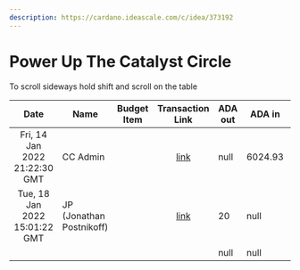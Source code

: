 ```yaml
---
description: https://cardano.ideascale.com/c/idea/373192
---
```


# Power Up The Catalyst Circle

To scroll sideways hold shift and scroll on the table

<table><thead><tr><th align="center">Date</th><th>Name</th><th data-type="select">Budget Item</th><th align="center">Transaction Link</th><th data-type="number">ADA out</th><th data-type="number">ADA in</th><th data-type="number">Running total</th></tr></thead><tbody><tr><td align="center">Fri, 14 Jan 2022 21:22:30 GMT</td><td>CC Admin</td><td></td><td align="center"><a href="https://github.com/cctreasury/Treasury-system/blob/main/Transaction%20recordings/Fund6/Power-Up-The-Catalyst-Circle/CC-Admin-Comm-Org-tools/Proposal%20funding.md">link</a></td><td>null</td><td>6024.93</td><td>6024.93</td></tr><tr><td align="center">Tue, 18 Jan 2022 15:01:22 GMT</td><td>JP (Jonathan Postnikoff)</td><td></td><td align="center"><a href="https://github.com/cctreasury/Treasury-system/blob/main/Transaction%20recordings/Fund6/Power-Up-The-Catalyst-Circle/CC-Admin-Comm-Org-tools/1642563878034-JP-(Jonathan-Postnikoff).md">link</a></td><td>20</td><td>null</td><td>6003.57</td></tr><tr><td align="center"></td><td></td><td></td><td align="center"></td><td>null</td><td>null</td><td>null</td></tr></tbody></table>
